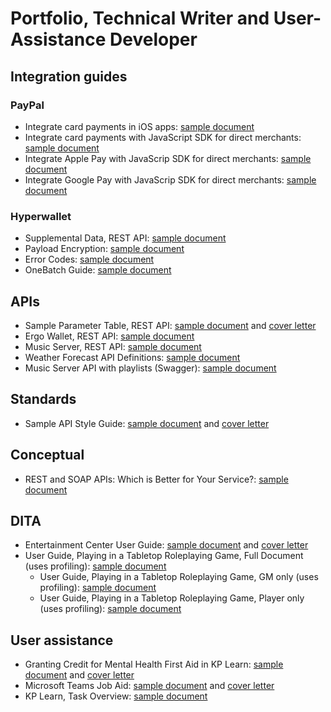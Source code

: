 # Portfolio, Technical Writer and User-Assistance Developer

## Integration guides

### PayPal
* Integrate card payments in iOS apps: [sample document](/docs/paypal/paypal_iossdk_sample_devonapple_20240307.pdf)
* Integrate card payments with JavaScript SDK for direct merchants: [sample document](/docs/paypal/paypal_axointegration_sample_devonapple_20240307.pdf)
* Integrate Apple Pay with JavaScrip SDK for direct merchants: [sample document](/docs/paypal/paypal_applepay_sample_devonapple__20240307.pdf)
* Integrate Google Pay with JavaScrip SDK for direct merchants: [sample document](/docs/paypal/paypal_googlepay_sample_devonapple_20240307.pdf)

### Hyperwallet
* Supplemental Data, REST API: [sample document](/docs/hyperwallet/hw_supplementaldata_sample_devonapple_20240307.pdf)
* Payload Encryption: [sample document](/docs/hyperwallet/hw_payloadencryption_sample_devonapple_20240307.pdf)
* Error Codes: [sample document](/docs/hyperwallet/hw_errorcodes_sample_devonapple_20240307.pdf)
* OneBatch Guide: [sample document](/docs/hyperwallet/hw_onebatchguide_sample_devonapple_20240307.pdf)

## APIs
* Sample Parameter Table, REST API: [sample document](/docs/generic/operationapi_sample_devonapple.md) and [cover letter](/docs/generic/operationapi_coverletter_devonapple.pdf)
* Ergo Wallet, REST API: [sample document](https://github.com/devonapple/ergo_wiki/blob/master/Ergo-REST-API_temp.md)
* Music Server, REST API: [sample document](/docs/generic/musicapi_sample_devonapple.pdf)
* Weather Forecast API Definitions: [sample document](/docs/generic/forecast_sample_devonapple.md)
* Music Server API with playlists (Swagger): [sample document](https://app.swaggerhub.com/apis/devonapple/music-api/0.3.0)

## Standards
* Sample API Style Guide: [sample document](/docs/paypal/styleguide_sample_devonapple.md) and [cover letter](/docs/paypal/styleguide_coverletter_devonapple.pdf)

## Conceptual
* REST and SOAP APIs: Which is Better for Your Service?: [sample document](/docs/generic/restsoap_article_devonapple.md)

## DITA
* Entertainment Center User Guide: [sample document](/docs/generic/entertainmentcenter_sample_devonapple.pdf.pdf) and [cover letter](/docs/generic/entertainmentcenter_coverletter_devonapple.pdf)
* User Guide, Playing in a Tabletop Roleplaying Game, Full Document (uses profiling): [sample document](/docs/ttrpg/ttrpg_userguide_sample_gm_20190830.pdf)
  * User Guide, Playing in a Tabletop Roleplaying Game, GM only (uses profiling): [sample document](/docs/ttrpg/ttrpg_userguide_sample_gm_20190830.pdf)
  * User Guide, Playing in a Tabletop Roleplaying Game, Player only (uses profiling): [sample document](/docs/ttrpg/ttrpg_userguide_sample_player_20190830.pdf)

## User assistance
* Granting Credit for Mental Health First Aid in KP Learn: [sample document](/docs/kp/kplearn_mhfa_sample_devonapple.pdf) and [cover letter](/docs/kp/kplearn_mhfa_coverletter_devonapple.pdf)
* Microsoft Teams Job Aid: [sample document](/docs/kp/msteams_jobaid_sample_devonapple_20190610.pdf) and [cover letter](/docs/kp/msteams_jobaid_coverletter_devonapple_20190610.pdf)
* KP Learn, Task Overview: [sample document](/docs/kp/kplearn_taskoverview_sample_devonapple.pdf)